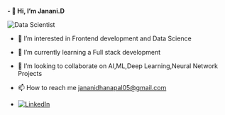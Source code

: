**- 👋 Hi, I’m Janani.D**

  
 ![Data Scientist](https://www.cfainstitute.org/-/media/images/hero/a-data-scientist-at-work-providing-analytics-and-insights-to-investment-professionals2.jpg)

- 👀 I’m interested in Frontend development and Data Science
 
- 🌱 I’m currently learning a Full stack development
  
- 💞️ I’m looking to collaborate on AI,ML,Deep Learning,Neural Network Projects
 
- 📫 How to reach me jananidhanapal05@gmail.com
 
- [![LinkedIn](https://img.shields.io/badge/LinkedIn-Profile-blue)](https://www.linkedin.com/in/janani-d-121233259/)



<!---
jananid23/jananid23 is a ✨ special ✨ repository because its `README.md` (this file) appears on your GitHub profile.
You can click the Preview link to take a look at your changes.
--->
